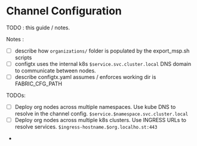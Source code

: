 # Channel Configuration

TODO : this guide / notes. 


Notes : 

- [ ] describe how `organizations/` folder is populated by the export_msp.sh scripts 
- [ ] configtx uses the internal k8s `$service.svc.cluster.local` DNS domain to communicate between nodes. 
- [ ] describe configtx.yaml assumes / enforces working dir is FABRIC_CFG_PATH

TODOs: 

- [ ] Deploy org nodes across multiple namespaces.  Use kube DNS to resolve in the channel config.  `$service.$namespace.svc.cluster.local`
- [ ] Deploy org nodes across multiple k8s clusters.  Use INGRESS URLs to resolve services. `$ingress-hostname.$org.localho.st:443`
- 
